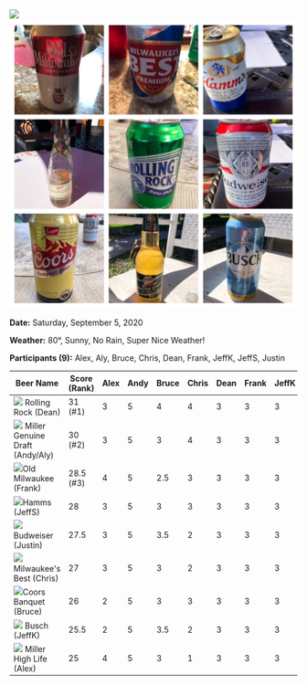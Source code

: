 <img src="./images/2020/the-pour.jpg" class="setup-thumb fancybox">
<img src="./images/2020/beer-sheet.jpg" class="setup-thumb fancybox">

**Date:** Saturday, September 5, 2020

**Weather:** 80°, Sunny, No Rain, Super Nice Weather!

**Participants (9):** Alex, Aly, Bruce, Chris, Dean, Frank, JeffK, JeffS, Justin

|Beer Name|Score (Rank)|Alex|Andy|Bruce|Chris|Dean|Frank|JeffK|JeffS|Justin|
|---|---|---|---|---|---|---|---|---|---|---|
|<img class="cap-thumb fancybox" src="./images/2020/rolling-rock.jpg"> Rolling Rock (Dean) | 31 (#1) | 3 | 5 | 4 | 4 | 3 | 3 | 3 | 2 | 4 |
| <img class="cap-thumb fancybox" src="./images/2020/mgd.jpg"> Miller Genuine Draft (Andy/Aly) | 30 (#2) | 3 | 5 | 3 | 4 | 3 | 3 | 3 | 2 | 4 |
| <img class="cap-thumb fancybox" src="./images/2020/old.jpg">Old Milwaukee (Frank) | 28.5 (#3) | 4 | 5 | 2.5 | 3 | 3 | 3 | 3 | 3 | 2 |
| <img class="cap-thumb fancybox" src="./images/2020/hamms.jpg">Hamms (JeffS) | 28 | 3 | 5 | 3 | 3 | 3 | 3 | 3 | 2 | 3 |
| <img class="cap-thumb fancybox" src="./images/2020/bud.jpg">Budweiser (Justin) | 27.5 | 3 | 5 | 3.5 | 2 | 3 | 3 | 3 | 2 | 3 |
| <img class="cap-thumb fancybox" src="./images/2020/best.jpg">Milwaukee's Best (Chris) | 27 | 3 | 5 | 3 | 2 | 3 | 3 | 3 | 2 | 3 |
| <img class="cap-thumb fancybox" src="./images/2020/coors.jpg">Coors Banquet (Bruce) | 26 | 2 | 5 | 3 | 3 | 3 | 3 | 3 | 2 | 2 |
| <img class="cap-thumb fancybox" src="./images/2020/busch.jpg"> Busch (JeffK) | 25.5 | 2 | 5 | 3.5 | 2 | 3 | 3 | 3 | 2 | 2 |
| <img class="cap-thumb fancybox" src="./images/2020/miller.jpg"> Miller High Life (Alex) | 25 | 4 | 5 | 3 | 1 | 3 | 3 | 3 | 1 | 2 |
